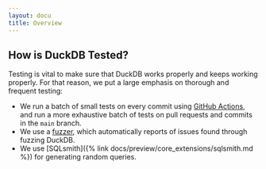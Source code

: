 ```yaml
---
layout: docu
title: Overview
---
```


## How is DuckDB Tested?

Testing is vital to make sure that DuckDB works properly and keeps working properly. For that reason, we put a large emphasis on thorough and frequent testing:
* We run a batch of small tests on every commit using [GitHub Actions](https://github.com/duckdb/duckdb/actions), and run a more exhaustive batch of tests on pull requests and commits in the `main` branch.
* We use a [fuzzer](https://github.com/duckdb/duckdb-fuzzer), which automatically reports of issues found through fuzzing DuckDB.
* We use [SQLsmith]({% link docs/preview/core_extensions/sqlsmith.md %}) for generating random queries.
